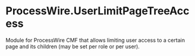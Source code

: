 # ProcessWire.UserLimitPageTreeAccess
Module for ProcessWire CMF that allows limiting user access to a certain page and its children (may be set per role or per user).
